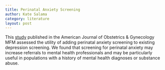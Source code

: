 ```yaml
---
title: Perinatal Anxiety Screening
author: Kate Salama
category: literature
layout: post
---
```


This [study](/perinatal_anxiety_screening.pdf) published in the American Journal of Obstetrics & Gynecology MFM assessed the utility of adding perinatal anxiety screening to existing depression screening. We found that screening for perinatal anxiety may increase referrals to mental health professionals and may be particularly useful in populations with a history of mental health diagnoses or substance abuse.


